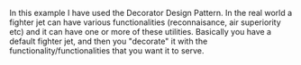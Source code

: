 In this example I have used the Decorator Design Pattern. 
In the real world a fighter jet can have various functionalities (reconnaisance, air superiority etc) and it can have one or more of these utilities. 
Basically you have a default fighter jet, and then you "decorate" it with the functionality/functionalities that you want it to serve.

